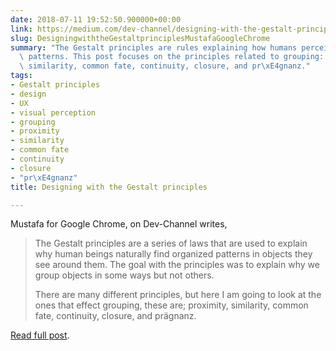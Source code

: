 ```yaml
---
date: 2018-07-11 19:52:50.900000+00:00
link: https://medium.com/dev-channel/designing-with-the-gestalt-principles-608f82a8b2f7
slug: DesigningwiththeGestaltprinciplesMustafaGoogleChrome
summary: "The Gestalt principles are rules explaining how humans perceive organized\
  \ patterns. This post focuses on the principles related to grouping: proximity,\
  \ similarity, common fate, continuity, closure, and pr\xE4gnanz."
tags:
- Gestalt principles
- design
- UX
- visual perception
- grouping
- proximity
- similarity
- common fate
- continuity
- closure
- "pr\xE4gnanz"
title: Designing with the Gestalt principles

---
```


Mustafa for Google Chrome, on Dev-Channel writes,

> The Gestalt principles are a series of laws that are used to explain why human beings naturally find organized patterns in objects they see around them. The goal with the principles was to explain why we group objects in some ways but not others.
> 
> There are many different principles, but here I am going to look at the ones that effect grouping, these are; proximity, similarity, common fate, continuity, closure, and pr&#x00e4;gnanz.

[Read full post](https://medium.com/dev-channel/designing-with-the-gestalt-principles-608f82a8b2f7).



